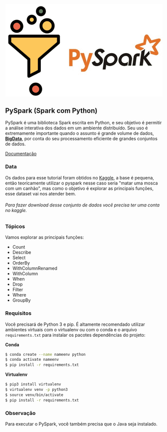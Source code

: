 <p align="center">
  <img src="imagens/pyspark-filter.png" >
</p>


## PySpark (Spark com Python)

PySpark é uma biblioteca Spark escrita em Python, e seu objetivo é permitir a análise interativa dos dados em um ambiente distribuído. Seu uso é extremamente importante quando o assunto é grande volume de dados, <ins>**BigData**</ins>, por conta do seu processamento eficiente de grandes conjuntos de dados.

[Documentação](https://spark.apache.org/)

### Data

Os dados para esse tutorial foram obtidos no  [Kaggle](https://www.kaggle.com/anninasimon/employee-salary-dataset), a base é pequena, então teoricamente utilizar o pyspark nesse caso seria "matar uma mosca com um canhão", mas como o objetivo é explorar as principais funções, esse dataset vai nos atender bem.

###### Para fazer download desse conjunto de dados você precisa ter uma conta no kaggle.

### Tópicos

Vamos explorar as principais funções:

* Count
* Describe
* Select
* OrderBy
* WithColumnRenamed
* WithColumn
* When
* Drop
* Filter
* Where
* GroupBy

### Requisitos

Você precisará de Python 3 e pip. É altamente recomendado utilizar ambientes virtuais
com o virtualenv ou com o conda e o arquivo `requirements.txt` para instalar os pacotes dependências
do projeto:

**Conda**  
```bash
$ conda create --name nameenv python
$ conda activate nameenv
$ pip install -r requirements.txt
```
**Virtualenv**
```bash
$ pip3 install virtualenv
$ virtualenv venv -p python3
$ source venv/bin/activate
$ pip install -r requirements.txt
```
### Observação
Para executar o PySpark, você também precisa que o Java seja instalado.
